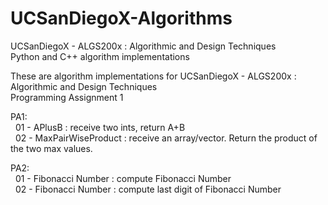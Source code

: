 # UCSanDiegoX-Algorithms
UCSanDiegoX -  ALGS200x : Algorithmic and Design Techniques  
Python and C++ algorithm implementations

These are algorithm implementations for UCSanDiegoX -  ALGS200x : Algorithmic and Design Techniques  
Programming Assignment 1

PA1:  
&nbsp; 01 - APlusB : receive two ints, return A+B  
&nbsp; 02 - MaxPairWiseProduct : receive an array/vector. Return the product of the two max values.  

PA2:  
&nbsp; 01 - Fibonacci Number : compute Fibonacci Number  
&nbsp; 02 - Fibonacci Number : compute last digit of Fibonacci Number  
